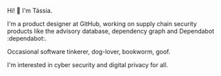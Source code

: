 Hi! 👋 I'm Tássia.

I'm a product designer at GitHub, working on supply chain security products like the advisory database, dependency graph and Dependabot :dependabot:.

Occasional software tinkerer, dog-lover, bookworm, goof.

I'm interested in cyber security and digital privacy for all.

